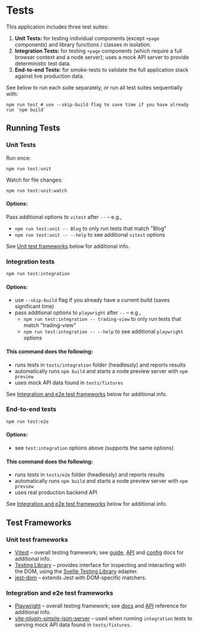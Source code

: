 # Tests

This application includes three test suites:

1. **Unit Tests:** for testing individual components (except `+page` components) and library
   functions / classes in isolation.
2. **Integration Tests:** for testing `+page` components (which require a full browser context and a
   node server); uses a mock API server to provide deterministic test data.
3. **End-to-end Tests:** for smoke-tests to validate the full application stack against live
   production data.

See below to run each suite separately, or run all test suites sequentially with:

```shell
npm run test # use --skip-build flag to save time if you have already run `npm build`
```

## Running Tests

### Unit Tests

Run once:

```shell
npm run test:unit
```

Watch for file changes:

```shell
npm run test:unit:watch
```

#### Options:

Pass additional options to `vitest` after `--` – e.g.,

- `npm run test:unit -- Blog` to only run tests that match "Blog"
- `npm run test:unit -- --help` to see additional `vitest` options

See [Unit test frameworks](#unit-test-frameworks) below for additional info.

### Integration tests

```shell
npm run test:integration
```

#### Options:

- use `--skip-build` flag if you already have a current build (saves significant time)
- pass additional options to `playwright` after `--` – e.g.,
  - `npm run test:integration -- trading-view` to only run tests that match "trading-view"
  - `npm run test:integration -- --help` to see additional `playwright` options

#### This command does the following:

- runs tests in `tests/integration` folder (headlessly) and reports results
- automatically runs `npm build` and starts a node preview server with `npm preview`
- uses mock API data found in `tests/fixtures`

See [Integration and e2e test frameworks](#integration-and-e2e-test-frameworks) below for additional info.

### End-to-end tests

```shell
npm run test:e2e
```

#### Options:

- see `test:integration` options above (supports the same options)

#### This command does the following:

- runs tests in `tests/e2e` folder (headlessly) and reports results
- automatically runs `npm build` and starts a node preview server with `npm preview`
- uses real production backend API

See [Integration and e2e test frameworks](#integration-and-e2e-test-frameworks) below for additional info.

## Test Frameworks

### Unit test frameworks

- [Vitest](https://vitest.dev/) – overall testing framework; see
  [guide](https://vitest.dev/guide/), [API](https://vitest.dev/api/) and
  [config](https://vitest.dev/config/) docs for additional info.
- [Testing Library](https://testing-library.com/) – provides interface for inspecting and
  interacting with the DOM, using the
  [Svelte Testing Library](https://github.com/testing-library/svelte-testing-library) adapter.
- [jest-dom](https://github.com/testing-library/jest-dom) – extends Jest with DOM-specific matchers.

### Integration and e2e test frameworks

- [Playwright](https://playwright.dev/) – overall testing framework; see
  [docs](https://playwright.dev/docs/intro) and
  [API](https://playwright.dev/docs/api/class-playwright) reference for additional info.
- [vite-plugin-simple-json-server](https://github.com/alextim/vite-plugin-simple-json-server/tree/main/packages/vite-plugin-simple-json-server)
  – used when running `integration` tests to serving mock API data found in `tests/fixtures`.
